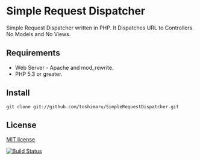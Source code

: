 Simple Request Dispatcher
====================
Simple Request Dispatcher written in PHP. It Dispatches URL to Controllers. No Models and No Views.

Requirements
--------------
* Web Server - Apache and mod_rewrite.
* PHP 5.3 or greater. 

Install
--------------
	git clone git://github.com/toshimaru/SimpleRequestDispatcher.git

License
--------------
[MIT license](http://www.opensource.org/licenses/MIT)

[![Build Status](https://travis-ci.org/toshimaru/SimpleRequestDispatcher.png?branch=master)](https://travis-ci.org/toshimaru/SimpleRequestDispatcher)
